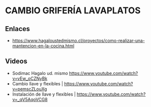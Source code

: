 CAMBIO GRIFERÍA LAVAPLATOS
===========================

Enlaces
-------

- https://www.hagaloustedmismo.cl/proyectos/como-realizar-una-mantencion-en-la-cocina.html

Videos
-------

- Sodimac Hagalo ud. mismo https://www.youtube.com/watch?v=vEw_oCZNyBk 
- Cambio llave y flexibles | https://www.youtube.com/watch?v=pemscZLouXg
- Instalación de llave y flexibles | https://www.youtube.com/watch?v=_qV5AqoVCG8 

